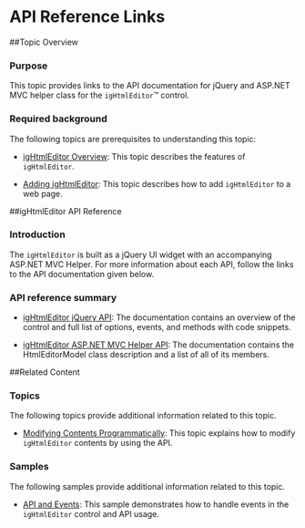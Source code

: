 ﻿<!--
|metadata|
{
    "fileName": "ightmleditor-asp-net-mvc-helper-api",
    "controlName": "igHtmlEditor",
    "tags": ["API"]
}
|metadata|
-->

# API Reference Links



##Topic Overview


### Purpose

This topic provides links to the API documentation for jQuery and ASP.NET MVC helper class for the `igHtmlEditor`™ control.

### Required background

The following topics are prerequisites to understanding this topic:

-	[igHtmlEditor Overview](igHtmlEditor-Overview.html): This topic describes the features of `igHtmlEditor`.

-	[Adding igHtmlEditor](igHtmlEditor-Adding-igHtmlEditor.html): This topic describes how to add `igHtmlEditor` to a web page.

##igHtmlEditor API Reference


### Introduction

The `igHtmlEditor` is built as a jQuery UI widget with an accompanying ASP.NET MVC Helper. For more information about each API, follow the links to the API documentation given below.

### API reference summary

-	[igHtmlEditor jQuery API](%%jQueryApiUrl%%/ui.igHtmlEditor): The documentation contains an overview of the control and full list of options, events, and methods with code snippets.

-	[igHtmlEditor ASP.NET MVC Helper API](Infragistics.Web.Mvc~Infragistics.Web.Mvc.HtmlEditorModel.html): The documentation contains the HtmlEditorModel class description and a list of all of its members.

##Related Content


### Topics

The following topics provide additional information related to this topic.

-	[Modifying Contents Programmatically](igHtmlEditor-Modifying-Contents-Programmatically.html): This topic explains how to modify `igHtmlEditor` contents by using the API.



### Samples

The following samples provide additional information related to this topic.

-	[API and Events](%%SamplesUrl%%/html-editor/api-and-events):  This sample demonstrates how to handle events in the `igHtmlEditor` control and API usage.





 

 



